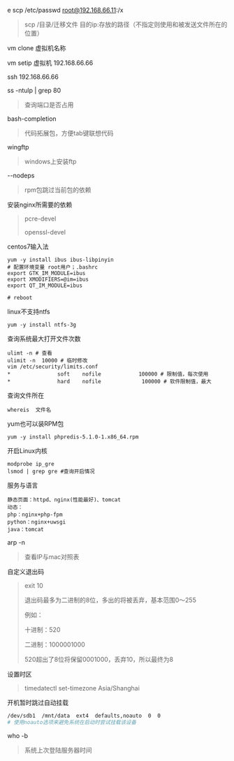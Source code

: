 e scp /etc/passwd  root@192.168.66.11:/x

> scp /目录/迁移文件 目的ip:存放的路径（不指定则使用和被发送文件所在的位置）

vm clone 虚拟机名称

vm setip 虚拟机 192.168.66.66

ssh 192.168.66.66

ss -ntulp | grep 80

> 查询端口是否占用

bash-completion

> 代码拓展包，方便tab键联想代码

wingftp

> windows上安装ftp

--nodeps 

> rpm包跳过当前包的依赖

安装nginx所需要的依赖

> pcre-devel
>
> openssl-devel

centos7输入法

```
yum -y install ibus ibus-libpinyin
# 配置环境变量 root用户；.bashrc
export GTK_IM_MODULE=ibus
export XMODIFIERS=@im=ibus
export QT_IM_MODULE=ibus

# reboot
```

linux不支持ntfs

```
yum -y install ntfs-3g
```

查询系统最大打开文件次数

```
ulimt -n # 查看
ulimit -n  10000 # 临时修改
vim /etc/security/limits.conf 
*               soft    nofile            100000 # 限制值，每次使用
*               hard    nofile             100000 # 软件限制值，最大
```

查询文件所在

```
whereis  文件名
```

yum也可以装RPM包

```
yum -y install phpredis-5.1.0-1.x86_64.rpm
```

开启Linux内核

```
modprobe ip_gre
lsmod | grep gre #查询开启情况
```

服务与语言

```
静态页面：httpd、nginx(性能最好)、tomcat
动态：
php：nginx+php-fpm
python：nginx+uwsgi
java：tomcat
```

arp -n

> 查看IP与mac对照表

自定义退出码

> exit 10
>
> 退出码最多为二进制的8位，多出的将被丢弃，基本范围0～255
>
> 例如：
>
> 十进制：520
>
> 二进制：1000001000
>
> 520超出了8位将保留0001000，丢弃10，所以最终为8

设置时区

> timedatectl set-timezone Asia/Shanghai

开机暂时跳过自动挂载

```sh
/dev/sdb1  /mnt/data  ext4  defaults,noauto  0  0
# 使用noauto选项来避免系统在启动时尝试挂载该设备
```

who -b

> 系统上次登陆服务器时间